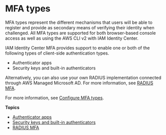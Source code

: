 # MFA types<a name="mfa-types"></a>

MFA types represent the different mechanisms that users will be able to register and provide as secondary means of verifying their identity when challenged\. All MFA types are supported for both browser\-based console access as well as using the AWS CLI v2 with IAM Identity Center\. 

IAM Identity Center MFA provides support to enable one or both of the following types of client\-side authentication types\. 
+ Authenticator apps
+ Security keys and built\-in authenticators

Alternatively, you can also use your own RADIUS implementation connected through AWS Managed Microsoft AD\. For more information, see [RADIUS MFA](about-radius.md)\.

For more information, see [Configure MFA types](how-to-configure-mfa-types.md)\.

**Topics**
+ [Authenticator apps](mfa-types-apps.md)
+ [Security keys and built\-in authenticators](mfa-types-keys.md)
+ [RADIUS MFA](about-radius.md)